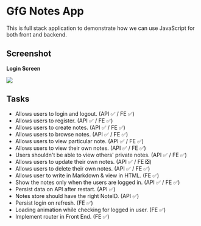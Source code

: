 # GfG Notes App

This is full stack application to demonstrate how we can use JavaScript for both front and backend.

## Screenshot

**Login Screen**

![](https://i.imgur.com/aYcOJuh.png)

## Tasks

- Allows users to login and logout. (API ✅ / FE ✅)
- Allows users to register. (API ✅ / FE ✅)
- Allows users to create notes. (API ✅ / FE ✅)
- Allows users to browse notes. (API ✅ / FE ✅)
- Allows users to view particular note. (API ✅ / FE ✅)
- Allows users to view their own notes. (API ✅ / FE ✅)
- Users shouldn't be able to view others' private notes. (API ✅ / FE ✅)
- Allows users to update their own notes. (API ✅ / FE ❎)
- Allows users to delete their own notes. (API ✅ / FE ✅)
- Allows user to write in Markdown & view in HTML. (FE ✅)
- Show the notes only when the users are logged in. (API ✅ / FE ✅)
- Persist data on API after restart. (API ✅)
- Notes store should have the right NoteID. (API ✅)
- Persist login on refresh. (FE ✅)
- Loading animation while checking for logged in user. (FE ✅)
- Implement router in Front End. (FE ✅)
